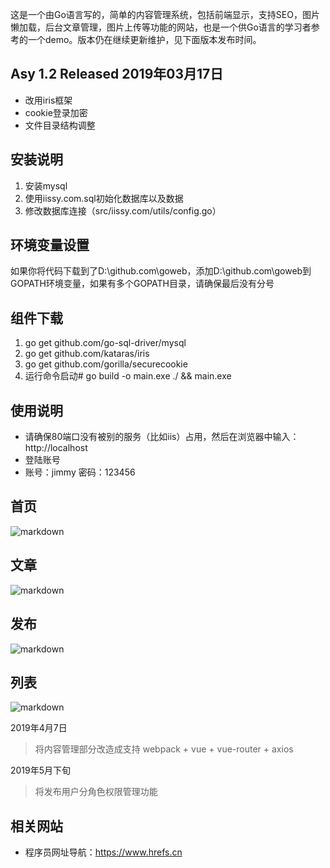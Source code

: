这是一个由Go语言写的，简单的内容管理系统，包括前端显示，支持SEO，图片懒加载，后台文章管理，图片上传等功能的网站，也是一个供Go语言的学习者参考的一个demo。版本仍在继续更新维护，见下面版本发布时间。

## Asy 1.2 Released 2019年03月17日
+ 改用iris框架
+ cookie登录加密
+ 文件目录结构调整

## 安装说明
1. 安装mysql
2. 使用iissy.com.sql初始化数据库以及数据
3. 修改数据库连接（src/iissy.com/utils/config.go）

## 环境变量设置
如果你将代码下载到了D:\github.com\goweb，添加D:\github.com\goweb到GOPATH环境变量，如果有多个GOPATH目录，请确保最后没有分号

## 组件下载
1. go get github.com/go-sql-driver/mysql
2. go get github.com/kataras/iris
3. go get github.com/gorilla/securecookie
4. 运行命令启动# go build -o main.exe ./ && main.exe

## 使用说明
+ 请确保80端口没有被别的服务（比如iis）占用，然后在浏览器中输入：http://localhost
+ 登陆账号
+ 账号：jimmy 密码：123456

## 首页
![markdown](https://github.com/iissy/goweb/blob/master/public/home.png "首页图片")

## 文章
![markdown](https://github.com/iissy/goweb/blob/master/public/art.png "文章图片")

## 发布
![markdown](https://github.com/iissy/goweb/blob/master/public/add.png "发布图片")

## 列表
![markdown](https://github.com/iissy/goweb/blob/master/public/list.png "列表图片")

2019年4月7日

> 将内容管理部分改造成支持 webpack + vue + vue-router + axios

2019年5月下旬

> 将发布用户分角色权限管理功能

## 相关网站
+ 程序员网址导航：https://www.hrefs.cn
